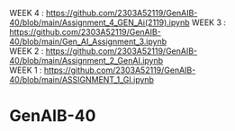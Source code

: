 WEEK 4 : https://github.com/2303A52119/GenAIB-40/blob/main/Assignment_4_GEN_Ai(2119).ipynb
WEEK 3 : https://github.com/2303A52119/GenAIB-40/blob/main/Gen_AI_Assignment_3.ipynb                                                
WEEK 2 : https://github.com/2303A52119/GenAIB-40/blob/main/Assignment_2_GenAI.ipynb                                                   
WEEK 1 : https://github.com/2303A52119/GenAIB-40/blob/main/ASSIGNMENT_1_GI.ipynb                                    

# GenAIB-40
